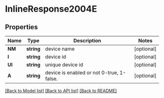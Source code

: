 # InlineResponse2004E

## Properties

Name | Type | Description | Notes
------------ | ------------- | ------------- | -------------
**NM** | **string** | device name | [optional] 
**I** | **string** | device id | [optional] 
**UI** | **string** | unique device id | [optional] 
**A** | **string** | device is enabled or not 0-true, 1-false. | [optional] 

[[Back to Model list]](../README.md#documentation-for-models) [[Back to API list]](../README.md#documentation-for-api-endpoints) [[Back to README]](../README.md)


